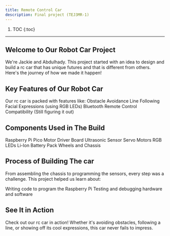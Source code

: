 ```yaml
---
title: Remote Control Car
description: Final project (TEJ3MR-1)
---
```


1. TOC
{:toc}


* * *

## Welcome to Our Robot Car Project
We're Jackie and Abdulhady. This project started with an idea to design and build a rc car that has unique futures and that is different from others. Here's the journey of how we made it happen!

## Key Features of Our Robot Car
Our rc car is packed with features like:
Obstacle Avoidance
Line Following
Facial Expressions (using RGB LEDs)
Bluetooth Remote Control Compatibility (Still figuring it out)

## Components Used in The Build
Raspberry Pi Pico
Motor Driver Board
Ultrasonic Sensor
Servo Motors
RGB LEDs
Li-Ion Battery Pack
Wheels and Chassis

## Process of Building The car
From assembling the chassis to programming the sensors, every step was a challenge. This project helped us learn about:

Writing code to program the Raspberry Pi
Testing and debugging hardware and software

## See It in Action
Check out our rc car in action! Whether it's avoiding obstacles, following a line, or showing off its cool expressions, this car never fails to impress.
